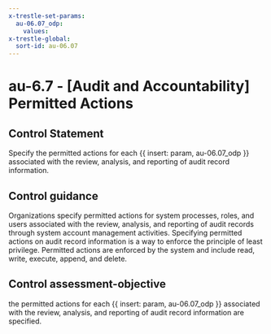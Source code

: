 ```yaml
---
x-trestle-set-params:
  au-06.07_odp:
    values:
x-trestle-global:
  sort-id: au-06.07
---
```


# au-6.7 - \[Audit and Accountability\] Permitted Actions

## Control Statement

Specify the permitted actions for each {{ insert: param, au-06.07_odp }} associated with the review, analysis, and reporting of audit record information.

## Control guidance

Organizations specify permitted actions for system processes, roles, and users associated with the review, analysis, and reporting of audit records through system account management activities. Specifying permitted actions on audit record information is a way to enforce the principle of least privilege. Permitted actions are enforced by the system and include read, write, execute, append, and delete.

## Control assessment-objective

the permitted actions for each {{ insert: param, au-06.07_odp }} associated with the review, analysis, and reporting of audit record information are specified.

